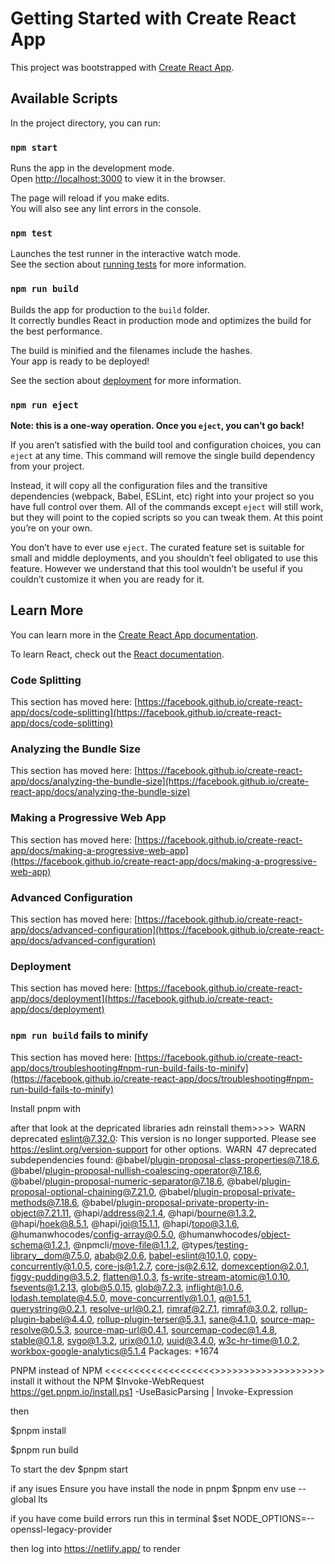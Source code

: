 # Getting Started with Create React App

This project was bootstrapped with [Create React App](https://github.com/facebook/create-react-app).

## Available Scripts

In the project directory, you can run:

### `npm start`

Runs the app in the development mode.\
Open [http://localhost:3000](http://localhost:3000) to view it in the browser.

The page will reload if you make edits.\
You will also see any lint errors in the console.

### `npm test`

Launches the test runner in the interactive watch mode.\
See the section about [running tests](https://facebook.github.io/create-react-app/docs/running-tests) for more information.

### `npm run build`

Builds the app for production to the `build` folder.\
It correctly bundles React in production mode and optimizes the build for the best performance.

The build is minified and the filenames include the hashes.\
Your app is ready to be deployed!

See the section about [deployment](https://facebook.github.io/create-react-app/docs/deployment) for more information.

### `npm run eject`

**Note: this is a one-way operation. Once you `eject`, you can’t go back!**

If you aren’t satisfied with the build tool and configuration choices, you can `eject` at any time. This command will remove the single build dependency from your project.

Instead, it will copy all the configuration files and the transitive dependencies (webpack, Babel, ESLint, etc) right into your project so you have full control over them. All of the commands except `eject` will still work, but they will point to the copied scripts so you can tweak them. At this point you’re on your own.

You don’t have to ever use `eject`. The curated feature set is suitable for small and middle deployments, and you shouldn’t feel obligated to use this feature. However we understand that this tool wouldn’t be useful if you couldn’t customize it when you are ready for it.

## Learn More

You can learn more in the [Create React App documentation](https://facebook.github.io/create-react-app/docs/getting-started).

To learn React, check out the [React documentation](https://reactjs.org/).

### Code Splitting

This section has moved here: [https://facebook.github.io/create-react-app/docs/code-splitting](https://facebook.github.io/create-react-app/docs/code-splitting)

### Analyzing the Bundle Size

This section has moved here: [https://facebook.github.io/create-react-app/docs/analyzing-the-bundle-size](https://facebook.github.io/create-react-app/docs/analyzing-the-bundle-size)

### Making a Progressive Web App

This section has moved here: [https://facebook.github.io/create-react-app/docs/making-a-progressive-web-app](https://facebook.github.io/create-react-app/docs/making-a-progressive-web-app)

### Advanced Configuration

This section has moved here: [https://facebook.github.io/create-react-app/docs/advanced-configuration](https://facebook.github.io/create-react-app/docs/advanced-configuration)

### Deployment

This section has moved here: [https://facebook.github.io/create-react-app/docs/deployment](https://facebook.github.io/create-react-app/docs/deployment)

### `npm run build` fails to minify

This section has moved here: [https://facebook.github.io/create-react-app/docs/troubleshooting#npm-run-build-fails-to-minify](https://facebook.github.io/create-react-app/docs/troubleshooting#npm-run-build-fails-to-minify)




Install pnpm with

after that look at the depricated libraries adn reinstall them>>>>
 WARN  deprecated eslint@7.32.0: This version is no longer supported. Please see https://eslint.org/version-support for other options.
 WARN  47 deprecated subdependencies found: @babel/plugin-proposal-class-properties@7.18.6, @babel/plugin-proposal-nullish-coalescing-operator@7.18.6, @babel/plugin-proposal-numeric-separator@7.18.6, @babel/plugin-proposal-optional-chaining@7.21.0, @babel/plugin-proposal-private-methods@7.18.6, @babel/plugin-proposal-private-property-in-object@7.21.11, @hapi/address@2.1.4, @hapi/bourne@1.3.2, @hapi/hoek@8.5.1, @hapi/joi@15.1.1, @hapi/topo@3.1.6, @humanwhocodes/config-array@0.5.0, @humanwhocodes/object-schema@1.2.1, @npmcli/move-file@1.1.2, @types/testing-library__dom@7.5.0, abab@2.0.6, babel-eslint@10.1.0, copy-concurrently@1.0.5, core-js@1.2.7, core-js@2.6.12, domexception@2.0.1, figgy-pudding@3.5.2, flatten@1.0.3, fs-write-stream-atomic@1.0.10, fsevents@1.2.13, glob@5.0.15, glob@7.2.3, inflight@1.0.6, lodash.template@4.5.0, move-concurrently@1.0.1, q@1.5.1, querystring@0.2.1, resolve-url@0.2.1, rimraf@2.7.1, rimraf@3.0.2, rollup-plugin-babel@4.4.0, rollup-plugin-terser@5.3.1, sane@4.1.0, source-map-resolve@0.5.3, source-map-url@0.4.1, sourcemap-codec@1.4.8, stable@0.1.8, svgo@1.3.2, urix@0.1.0, uuid@3.4.0, w3c-hr-time@1.0.2, workbox-google-analytics@5.1.4
Packages: +1674


PNPM instead of NPM  <<<<<<<<<<<<<<<<<<<>>>>>>>>>>>>>>>>>>>
install it without the NPM 
$Invoke-WebRequest https://get.pnpm.io/install.ps1 -UseBasicParsing | Invoke-Expression

then 

$pnpm install  

$pnpm run build

To start the dev
$pnpm start

if any isues
Ensure you have install the node in pnpm
$pnpm env use --global lts

if you have come build errors run this in terminal
$set NODE_OPTIONS=--openssl-legacy-provider

then log into 
https://netlify.app/ 
to render
